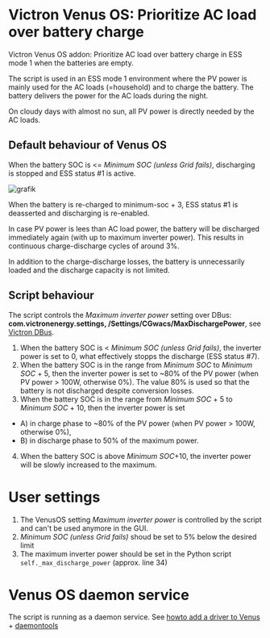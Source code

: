 # Victron Venus OS: Prioritize AC load over battery charge
Victron Venus OS addon: Prioritize AC load over battery charge in ESS mode 1 when the batteries are empty.

The script is used in an ESS mode 1 environment where the PV power is mainly used for the AC loads (=household) and to charge the battery. The battery delivers the power for the AC loads during the night.

On cloudy days with almost no sun, all PV power is directly needed by the AC loads.

## Default behaviour of Venus OS
When the battery SOC is <= *Minimum SOC (unless Grid fails)*, discharging is stopped and ESS status #1 is active.

![grafik](https://user-images.githubusercontent.com/95424140/153350133-3eb52bd4-718a-4ce0-a0ea-916810f8edb7.png)

When the battery is re-charged to minimum-soc + 3, ESS status #1 is deasserted and discharging is re-enabled.

In case PV power is lees than AC load power, the battery will be discharged immediately again (with up to maximum inverter power). This results in continuous charge-discharge cycles of around 3%.

In addition to the charge-discharge losses, the battery is unnecessarily loaded and  the discharge capacity is not limited.

## Script behaviour
The script controls the *Maximum inverter power* setting over DBus: **com.victronenergy.settings, /Settings/CGwacs/MaxDischargePower**, see [Victron DBus](https://github.com/victronenergy/venus/wiki/dbus).
1. When the battery SOC is < *Minimum SOC (unless Grid fails)*, the inverter power is set to 0, what effectively stopps the discharge (ESS status #7).
2. When the battery SOC is in the range from *Minimum SOC* to *Minimum SOC* + 5, then the inverter power is set to ~80% of the PV power (when PV power > 100W, otherwise 0%). The value 80% is used so that the battery is not discharged despite conversion losses.
3. When the battery SOC is in the range from *Minimum SOC* + 5 to *Minimum SOC* + 10, then the inverter power is set 
 - A) in charge phase to ~80% of the PV power (when PV power > 100W, otherwise 0%),
 - B) in discharge phase to 50% of the maximum power.
4. When the battery SOC is above *Minimum SOC*+10, the inverter power will be slowly increased to the maximum.


# User settings
1. The VenusOS setting *Maximum inverter power* is controlled by the script and can't be used anymore in the GUI.
2. *Minimum SOC (unless Grid fails)* shoud be set to 5% below the desired limit
3. The maximum inverter power should be set in the Python script `self._max_discharge_power` (approx. line 34)


# Venus OS daemon service
The script is running as a daemon service. 
See [howto add a driver to Venus](https://github.com/victronenergy/venus/wiki/howto-add-a-driver-to-Venus#3-installing-a-driver) + [daemontools](https://cr.yp.to/daemontools.html)
